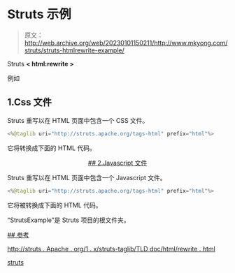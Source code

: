 # Struts <rewrite>示例</rewrite>

> 原文：<http://web.archive.org/web/20230101150211/http://www.mkyong.com/struts/struts-htmlrewrite-example/>

Struts **< html:rewrite >**

例如

## 1.Css 文件

Struts 重写以在 HTML 页面中包含一个 CSS 文件。

```java
<%@taglib uri="http://struts.apache.org/tags-html" prefix="html"%>

```

它将转换成下面的 HTML 代码。

 <ins class="adsbygoogle" style="display:block; text-align:center;" data-ad-format="fluid" data-ad-layout="in-article" data-ad-client="ca-pub-2836379775501347" data-ad-slot="6894224149">## 2.Javascript 文件

Struts 重写以在 HTML 页面中包含一个 Javascript 文件。

```java
<%@taglib uri="http://struts.apache.org/tags-html" prefix="html"%>

```

它将被转换成下面的 HTML 代码。

“StrutsExample”是 Struts 项目的根文件夹。

 <ins class="adsbygoogle" style="display:block" data-ad-client="ca-pub-2836379775501347" data-ad-slot="8821506761" data-ad-format="auto" data-ad-region="mkyongregion">## 参考

[http://struts . Apache . org/1 . x/struts-taglib/TLD doc/html/rewrite . html](http://web.archive.org/web/20190209023730/http://struts.apache.org/1.x/struts-taglib/tlddoc/html/rewrite.html)

[struts](http://web.archive.org/web/20190209023730/http://www.mkyong.com/tag/struts/)







